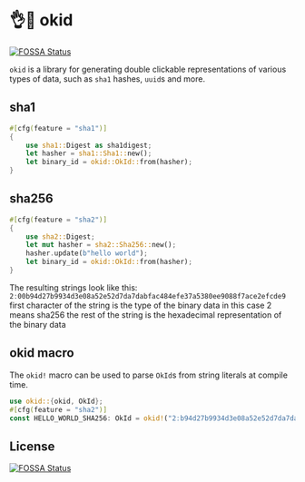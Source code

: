 # 👌🫆 okid
[![FOSSA Status](https://app.fossa.com/api/projects/git%2Bgithub.com%2Fsevki%2Fokid.svg?type=shield)](https://app.fossa.com/projects/git%2Bgithub.com%2Fsevki%2Fokid?ref=badge_shield)


`okid` is a library for generating double clickable representations of various types of data,
such as `sha1` hashes, `uuid`s and more.

## sha1
```rust
#[cfg(feature = "sha1")]
{
    use sha1::Digest as sha1digest;
    let hasher = sha1::Sha1::new();
    let binary_id = okid::OkId::from(hasher);
}
```
## sha256
```rust
#[cfg(feature = "sha2")]
{
    use sha2::Digest;
    let mut hasher = sha2::Sha256::new();
    hasher.update(b"hello world");
    let binary_id = okid::OkId::from(hasher);
}
```

The resulting strings look like this:
`2ː00b94d27b9934d3e08a52e52d7da7dabfac484efe37a5380ee9088f7ace2efcde9`
first character of the string is the type of the binary data
in this case 2 means sha256
the rest of the string is the hexadecimal representation of the binary data

## okid macro

The `okid!` macro can be used to parse `OkId`s from string literals at compile time.

```rust
use okid::{okid, OkId};
#[cfg(feature = "sha2")]
const HELLO_WORLD_SHA256: OkId = okid!("2ːb94d27b9934d3e08a52e52d7da7dabfac484efe37a5380ee9088f7ace2efcde9");
```

## License
[![FOSSA Status](https://app.fossa.com/api/projects/git%2Bgithub.com%2Fsevki%2Fokid.svg?type=large)](https://app.fossa.com/projects/git%2Bgithub.com%2Fsevki%2Fokid?ref=badge_large)
